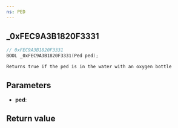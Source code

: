 ```yaml
---
ns: PED
---
```

## _0xFEC9A3B1820F3331

```c
// 0xFEC9A3B1820F3331
BOOL _0xFEC9A3B1820F3331(Ped ped);
```

```
Returns true if the ped is in the water with an oxygen bottle
```

## Parameters
* **ped**: 

## Return value
